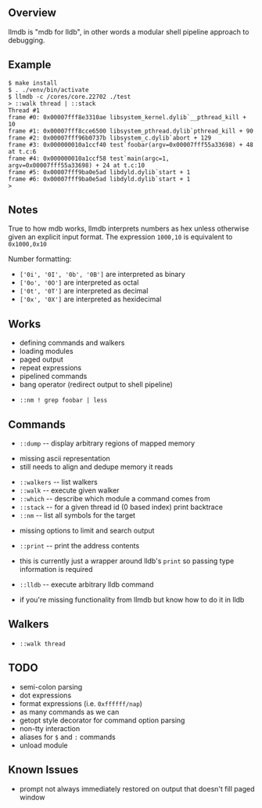 ## Overview

llmdb is "mdb for lldb", in other words a modular shell pipeline approach to
debugging.

## Example

```shell
$ make install
$ . ./venv/bin/activate
$ llmdb -c /cores/core.22702 ./test
> ::walk thread | ::stack
Thread #1
frame #0: 0x00007fff8e3310ae libsystem_kernel.dylib`__pthread_kill + 10
frame #1: 0x00007fff8cce6500 libsystem_pthread.dylib`pthread_kill + 90
frame #2: 0x00007fff96b0737b libsystem_c.dylib`abort + 129
frame #3: 0x000000010a1ccf40 test`foobar(argv=0x00007fff55a33698) + 48 at t.c:6
frame #4: 0x000000010a1ccf58 test`main(argc=1, argv=0x00007fff55a33698) + 24 at t.c:10
frame #5: 0x00007fff9ba0e5ad libdyld.dylib`start + 1
frame #6: 0x00007fff9ba0e5ad libdyld.dylib`start + 1
> 
```

## Notes

True to how mdb works, llmdb interprets numbers as hex unless otherwise given an
explicit input format. The expression `1000,10` is equivalent to `0x1000,0x10`

Number formatting:

 * `['0i', '0I', '0b', '0B']` are interpreted as binary
 * `['0o', '0O']` are interpreted as octal
 * `['0t', '0T']` are interpreted as decimal
 * `['0x', '0X']` are interpreted as hexidecimal

## Works

 * defining commands and walkers
 * loading modules
 * paged output
 * repeat expressions
 * pipelined commands
 * bang operator (redirect output to shell pipeline)
  - `::nm ! grep foobar | less`

## Commands

  - `::dump` -- display arbitrary regions of mapped memory
   * missing ascii representation
   * still needs to align and dedupe memory it reads
  - `::walkers` -- list walkers
  - `::walk` -- execute given walker
  - `::which` -- describe which module a command comes from
  - `::stack` -- for a given thread id (0 based index) print backtrace
  - `::nm` -- list all symbols for the target
   * missing options to limit and search output
  - `::print` -- print the address contents
   * this is currently just a wrapper around lldb's `print` so passing type
     information is required
  - `::lldb` -- execute arbitrary lldb command
   * if you're missing functionality from llmdb but know how to do it in lldb

## Walkers

 * `::walk thread`

## TODO

 * semi-colon parsing
 * dot expressions
 * format expressions (i.e. `0xffffff/nap`)
 * as many commands as we can
 * getopt style decorator for command option parsing
 * non-tty interaction
 * aliases for `$` and `:` commands
 * unload module

## Known Issues

 * prompt not always immediately restored on output that doesn't fill paged
   window
